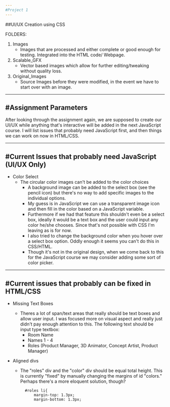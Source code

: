 ```yaml
---
#Project 1
---
```


##UI/UX Creation using CSS

FOLDERS:

1.  Images
	- Images that are processed and either complete or good enough for testing.  Integrated into the HTML code/ Webpage.
2. Scalable_GFX
	- Vector based images which allow for further editing/tweaking without quality loss.
3. Original_Images
	- Source Images before they were modified, in the event we have to start over with an image.

---
#Assignment Parameters
---

After looking through the assignment again, we are supposed to create our UI/UX while anything that's interactive will be added in the next JavaScript course.  I will list issues that probably need JavaScript first, and then things we can work on now in HTML/CSS.


---
#Current Issues that probably need JavaScript (UI/UX Only)
---

- Color Select
	- The circular color images can't be added to the color choices
		- A background image can be added to the select box (see the pencil icon) but there's no way to add specific images to the individual options.
		- My guess is in JavaScript we can use a transparent image icon and then fill in the color based on a JavaScript variable.
		- Furthermore if we had that feature this shouldn't even be a select box, ideally it would be a text box and the user could input any color he/she chooses.  Since that's not possible with CSS I'm leaving as is for now.
		- I also tried to change the background color when you hover over a select box option.  Oddly enough it seems you can't do this in CSS/HTML.
		- Though it's not in the original design, when we come back to this for the JavaScript course we may consider adding some sort of color picker.

---
#Current issues that probably can be fixed in HTML/CSS
---


- Missing Text Boxes
	- Theres a lot of span/text areas that really should be text boxes and allow user input.  I was focused more on visual aspect and really just didn't pay enough attention to this.  The following text should be input type textbox:
		- Room Name
		- Names 1 - 4
		- Roles (Product Manager, 3D Animator, Concept Artist, Product Manager)

- Aligned divs
	- The "roles" div and the "color" div should be equal total height.  This is currently "fixed" by manually changing the margins of id "colors."  Perhaps there's a more eloquent solution, though?

			#roles li{
			    margin-top: 1.3px;
			    margin-bottom: 1.3px;